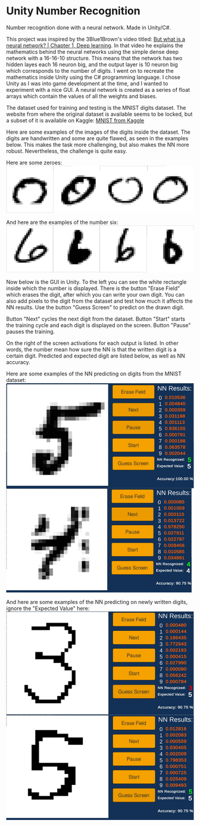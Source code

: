 # Unity Number Recognition
Number recognition done with a neural network. Made in Unity/C#.

This project was inspired by the 3Blue1Brown's video titled: [But what is a neural network? | Chapter 1, Deep learning](https://youtu.be/aircAruvnKk).
In that video he explains the mathematics behind the neural networks using the simple dense deep network with a 16-16-10 structure.
This means that the network has two hidden layes each 16 neuron big, and the output layer is 10 neuron big which corresponds to the number of digits.
I went on to recreate the mathematics inside Unity using the C# programming language. I chose Unity as I was into game development at the time, and I wanted to experiment with a nice GUI. A neural network is created as a series of float arrays which contain the values of all the weights and biases.

The dataset used for training and testing is the MNIST digits dataset. The website from where the original dataset is available seems to be locked, but a subset of it is available on Kaggle:
[MNIST from Kaggle](https://www.kaggle.com/datasets/hojjatk/mnist-dataset)

Here are some examples of the images of the digits inside the dataset. The digits are handwritten and some are quite flawed, as seen in the examples below. This makes the task more challenging, but also makes the NN more robust. Nevertheless, the challenge is quite easy.

Here are some zeroes:
![MNIST zeroes](images/zeros.jpg)

And here are the examples of the number six:
![MNIST sixes](images/sixes.jpg)

Now below is the GUI in Unity. To the left you can see the white rectangle inside which the number is displayed. There is the button "Erase Field" which erases the digit, after which you can write your own digit. You can also add pixels to the digit from the dataset and test how much it affects the NN results. Use the button "Guess Screen" to predict on the drawn digit.

Button "Next" cycles the next digit from the dataset. Button "Start" starts the training cycle and each digit is displayed on the screen. Button "Pause" pauses the training.

On the right of the screen activations for each output is listed. In other words, the number mean how sure the NN is that the written digit is a certain digit. Predicted and expected digit are listed below, as well as NN accuracy.

Here are some examples of the NN predicting on digits from the MNIST dataset:
![Predictions on MNIST digits](images/data.jpg)

And here are some examples of the NN predicting on newly written digits, ignore the "Expected Value" here: 
![predictions on own written digits](images/own.jpg)


